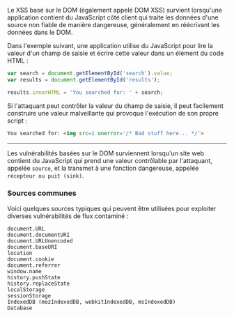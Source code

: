 Le XSS basé sur le DOM (également appelé DOM XSS) survient lorsqu'une application contient du JavaScript côté client qui traite les données d'une source non fiable de manière dangereuse, généralement en réécrivant les données dans le DOM.

Dans l'exemple suivant, une application utilise du JavaScript pour lire la valeur d'un champ de saisie et écrire cette valeur dans un élément du code HTML :

```js
var search = document.getElementById('search').value; 
var results = document.getElementById('results'); 

results.innerHTML = 'You searched for: ' + search;
```

Si l'attaquant peut contrôler la valeur du champ de saisie, il peut facilement construire une valeur malveillante qui provoque l'exécution de son propre script :

```html
You searched for: <img src=1 onerror='/* Bad stuff here... */'>
```

---

Les vulnérabilités basées sur le DOM surviennent lorsqu'un site web contient du JavaScript qui prend une valeur contrôlable par l'attaquant, appelée `source`, et la transmet à une fonction dangereuse, appelée `récepteur ou puit (sink)`.

### Sources communes

Voici quelques sources typiques qui peuvent être utilisées pour exploiter diverses vulnérabilités de flux contaminé :

```
document.URL
document.documentURI
document.URLUnencoded
document.baseURI
location
document.cookie
document.referrer
window.name
history.pushState
history.replaceState
localStorage
sessionStorage
IndexedDB (mozIndexedDB, webkitIndexedDB, msIndexedDB)
Database
```